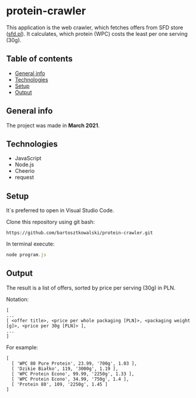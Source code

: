# protein-crawler
This application is the web crawler, which fetches offers from SFD store ([sfd.pl](sfd.pl)). It calculates, which protein (WPC) costs the least per one serving (30g).

## Table of contents
* [General info](#general-info)
* [Technologies](#technologies)
* [Setup](#setup)
* [Output](#output)

## General info
The project was made in **March 2021**.

## Technologies
* JavaScript
* Node.js
* Cheerio
* request

## Setup
It`s preferred to open in Visual Studio Code.

Clone this repository using git bash:
```
https://github.com/bartosztkowalski/protein-crawler.git
```
In terminal execute:
```javascript
node program.js
```

## Output
The result is a list of offers, sorted by price per serving (30g) in PLN.

Notation:
```
[ 
...
[ <offer title>, <price per whole packaging [PLN]>, <packaging weight [g]>, <price per 30g [PLN]> ],
...
]
```
For example:
```
[
  [ 'WPC 80 Pure Protein', 23.99, '700g', 1.03 ],
  [ 'Dzikie Białko', 119, '3000g', 1.19 ],
  [ 'WPC Protein Econo', 99.99, '2250g', 1.33 ],
  [ 'WPC Protein Econo', 34.99, '750g', 1.4 ],
  [ 'Protein 80', 109, '2250g', 1.45 ]
]
```